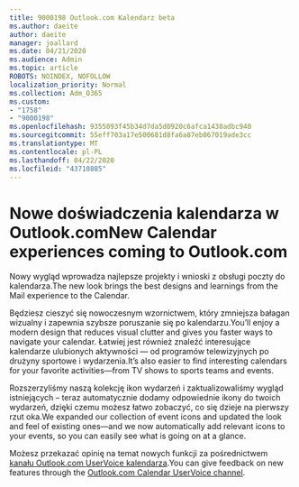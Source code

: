 ```yaml
---
title: 9000198 Outlook.com Kalendarz beta
ms.author: daeite
author: daeite
manager: joallard
ms.date: 04/21/2020
ms.audience: Admin
ms.topic: article
ROBOTS: NOINDEX, NOFOLLOW
localization_priority: Normal
ms.collection: Adm_O365
ms.custom:
- "1758"
- "9000198"
ms.openlocfilehash: 9355093f45b34d7da5d0920c6afca1438adbc940
ms.sourcegitcommit: 55eff703a17e500681d8fa6a87eb067019ade3cc
ms.translationtype: MT
ms.contentlocale: pl-PL
ms.lasthandoff: 04/22/2020
ms.locfileid: "43710885"
---
```

# <a name="new-calendar-experiences-coming-to-outlookcom"></a><span data-ttu-id="b3cfa-102">Nowe doświadczenia kalendarza w Outlook.com</span><span class="sxs-lookup"><span data-stu-id="b3cfa-102">New Calendar experiences coming to Outlook.com</span></span>

<span data-ttu-id="b3cfa-103">Nowy wygląd wprowadza najlepsze projekty i wnioski z obsługi poczty do kalendarza.</span><span class="sxs-lookup"><span data-stu-id="b3cfa-103">The new look brings the best designs and learnings from the Mail experience to the Calendar.</span></span>

<span data-ttu-id="b3cfa-104">Będziesz cieszyć się nowoczesnym wzornictwem, który zmniejsza bałagan wizualny i zapewnia szybsze poruszanie się po kalendarzu.</span><span class="sxs-lookup"><span data-stu-id="b3cfa-104">You’ll enjoy a modern design that reduces visual clutter and gives you faster ways to navigate your calendar.</span></span> <span data-ttu-id="b3cfa-105">Łatwiej jest również znaleźć interesujące kalendarze ulubionych aktywności — od programów telewizyjnych po drużyny sportowe i wydarzenia.</span><span class="sxs-lookup"><span data-stu-id="b3cfa-105">It’s also easier to find interesting calendars for your favorite activities—from TV shows to sports teams and events.</span></span>

<span data-ttu-id="b3cfa-106">Rozszerzyliśmy naszą kolekcję ikon wydarzeń i zaktualizowaliśmy wygląd istniejących – teraz automatycznie dodamy odpowiednie ikony do twoich wydarzeń, dzięki czemu możesz łatwo zobaczyć, co się dzieje na pierwszy rzut oka.</span><span class="sxs-lookup"><span data-stu-id="b3cfa-106">We expanded our collection of event icons and updated the look and feel of existing ones—and we now automatically add relevant icons to your events, so you can easily see what is going on at a glance.</span></span>

<span data-ttu-id="b3cfa-107">Możesz przekazać opinię na temat nowych funkcji za pośrednictwem [kanału Outlook.com UserVoice kalendarza](https://go.microsoft.com/fwlink/?linkid=2103075).</span><span class="sxs-lookup"><span data-stu-id="b3cfa-107">You can give feedback on new features through the [Outlook.com Calendar UserVoice channel](https://go.microsoft.com/fwlink/?linkid=2103075).</span></span>